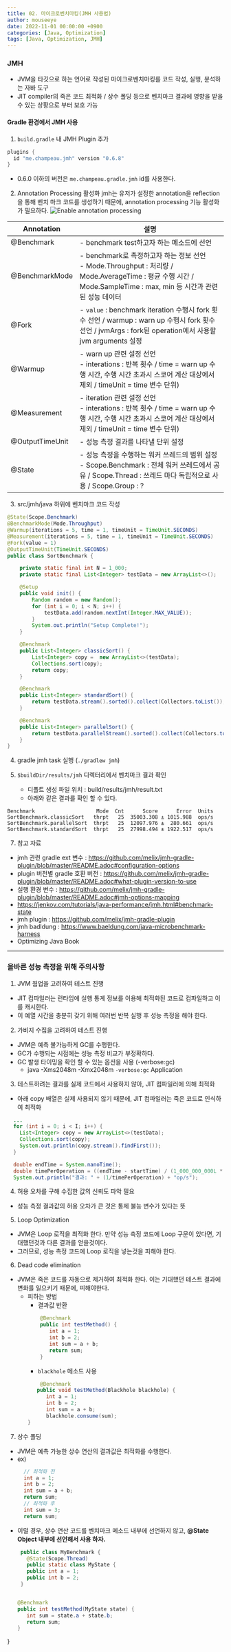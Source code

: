 ```yaml
---
title: 02. 마이크로벤치마킹(JMH 사용법)
author: mouseeye
date: 2022-11-01 00:00:00 +0900
categories: [Java, Optimization]
tags: [Java, Optimization, JMH]
---
```


### JMH
- JVM을 타깃으로 하는 언어로 작성된 마이크로벤치마킹를 코드 작성, 실행, 분석하는 자바 도구
- JIT compiler의 죽은 코드 최적화 / 상수 폴딩 등으로 벤치마크 결과에 영향을 받을 수 있는 상황으로 부터 보호 가능

#### Gradle 환경에서 JMH 사용
1. `build.gradle` 내 JMH Plugin 추가
```groovy
plugins {
  id "me.champeau.jmh" version "0.6.8"
}
```
- 0.6.0 이하의 버전은 `me.champeau.gradle.jmh` id를 사용한다.

2. Annotation Processing 활성화
jmh는 유저가 설정한 annotation을 reflection을 통해 벤치 마크 코드를 생성하기 때문에, annotation processing 기능 활성화가 필요하다.
![Enable annotation processing](enable_annotaion_procssing.png)

| Annotation      | 설명                                                                                                                                   |
|-----------------|--------------------------------------------------------------------------------------------------------------------------------------|
| @Benchmark      | - benchmark test하고자 하는 메소드에 선언                                                                                                       |
| @BenchmarkMode  | - benchmark로 측정하고자 하는 정보 선언<br/> - Mode.Throughput : 처리량 / Mode.AverageTime : 평균 수행 시간 / Mode.SampleTime : max, min 등 시간과 관련된 성능 데이터 |
| @Fork           | - `value` : benchmark iteration 수행시 fork 횟수 선언 / warmup : warn up 수행시 fork 횟수 선언 / jvmArgs : fork된 operation에서 사용할 jvm arguments 설정  |
| @Warmup         | - warn up 관련 설정 선언 <br/> - interations : 반복 횟수 / time = warn up 수행 시간, 수행 시간 초과시 스코어 계산 대상에서 제외 / timeUnit = time 변수 단위)             |
| @Measurement    | - iteration 관련 설정 선언 <br/> - interations : 반복 횟수 / time = warn up 수행 시간, 수행 시간 초과시 스코어 계산 대상에서 제외 / timeUnit = time 변수 단위)           |
| @OutputTimeUnit | - 성능 측정 결과를 나타낼 단위 설정                                                                                                                |
| @State          | - 성능 측정을 수행하는 워커 쓰레드의 범위 설정 <br/> - Scope.Benchmark : 전체 워커 쓰레드에서 공유 / Scope.Thread : 쓰레드 마다 독립적으로 사용 / Scope.Group : ?              |

3. src/jmh/java 하위에 벤치마크 코드 작성
```java
@State(Scope.Benchmark)
@BenchmarkMode(Mode.Throughput)
@Warmup(iterations = 5, time = 1, timeUnit = TimeUnit.SECONDS)
@Measurement(iterations = 5, time = 1, timeUnit = TimeUnit.SECONDS)
@Fork(value = 1)
@OutputTimeUnit(TimeUnit.SECONDS)
public class SortBenchmark {

    private static final int N = 1_000;
    private static final List<Integer> testData = new ArrayList<>();

    @Setup
    public void init() {
        Random random = new Random();
        for (int i = 0; i < N; i++) {
            testData.add(random.nextInt(Integer.MAX_VALUE));
        }
        System.out.println("Setup Complete!");
    }

    @Benchmark
    public List<Integer> classicSort() {
        List<Integer> copy =  new ArrayList<>(testData);
        Collections.sort(copy);
        return copy;
    }

    @Benchmark
    public List<Integer> standardSort() {
        return testData.stream().sorted().collect(Collectors.toList());
    }

    @Benchmark
    public List<Integer> parallelSort() {
        return testData.parallelStream().sorted().collect(Collectors.toList());
    }
}
```
4. gradle jmh task 실행 (`./gradlew jmh`)

5. `$buildDir/results/jmh` 디렉터리에서 벤치마크 결과 확인
   - 디폴트 생성 파일 위치 : build/results/jmh/result.txt
   - 아래와 같은 결과를 확인 할 수 있다.
```
Benchmark                    Mode  Cnt      Score      Error  Units
SortBenchmark.classicSort   thrpt   25  35003.308 ± 1015.988  ops/s
SortBenchmark.parallelSort  thrpt   25  12097.976 ±  280.661  ops/s
SortBenchmark.standardSort  thrpt   25  27998.494 ± 1922.517  ops/s
```

7. 참고 자료
- jmh 관련 gradle ext 변수 : https://github.com/melix/jmh-gradle-plugin/blob/master/README.adoc#configuration-options
- plugin 버전별 gradle 호환 버전 : https://github.com/melix/jmh-gradle-plugin/blob/master/README.adoc#what-plugin-version-to-use
- 실행 환경 변수 : https://github.com/melix/jmh-gradle-plugin/blob/master/README.adoc#jmh-options-mapping
- https://jenkov.com/tutorials/java-performance/jmh.html#benchmark-state
- jmh plugin : https://github.com/melix/jmh-gradle-plugin
- jmh badldung : https://www.baeldung.com/java-microbenchmark-harness
- Optimizing Java Book
---

### 올바른 성능 측정을 위해 주의사항
1. JVM 웜업을 고려하여 테스트 진행
  - JIT 컴파일러는 런타임에 실행 통계 정보를 이용해 최적화된 코드로 컴파일하고 이를 캐시한다.
  - 이 예열 시간을 충분히 갖기 위해 여러번 반복 실행 후 성능 측정을 해야 한다.
2. 가비지 수집을 고려하여 테스트 진행
  - JVM은 예측 불가능하게 GC를 수행한다.
  - GC가 수행되는 시점에는 성능 측정 비교가 부정확하다.
  - GC 발생 타이밍을 확인 할 수 있는 옵션을 사용 (-verbose:gc)
    - java -Xms2048m -Xmx2048m `-verbose:gc` Application
3. 테스트하려는 결과를 실제 코드에서 사용하지 않아, JIT 컴파일러에 의해 최적화
  - 아래 copy 배열은 실제 사용되지 않기 때문에, JIT 컴파일러는 죽은 코드로 인식하여 최적화
```java
  ...
  for (int i = 0; i < I; i++) {
    List<Integer> copy = new ArrayList<>(testData);
    Collections.sort(copy);
    System.out.println(copy.stream().findFirst());
  }

  double endTime = System.nanoTime();
  double timePerOperation = ((endTime - startTime) / (1_000_000_000L * I));
  System.out.println("결과: " + (1/timePerOperation) + "op/s");
```
4. 허용 오차를 구해 수집한 값의 신뢰도 파악 필요
  - 성능 측정 결과값의 허용 오차가 큰 것은 통제 불능 변수가 있다는 뜻

5. Loop Optimization
  - JVM은 Loop 로직을 최적화 한다. 만약 성능 측정 코드에 Loop 구문이 있다면, 기대했던것과 다른 결과를 얻을것이다.
  - 그러므로, 성능 측정 코드에 Loop 로직을 넣는것을 피해야 한다.
6. Dead code elimination
  - JVM은 죽은 코드를 자동으로 제거하여 최적화 한다. 이는 기대했던 테스트 결과에 변화를 일으키기 때문에, 피해야한다.
    - 피하는 방법
      - 결과값 반환
      ```java
          @Benchmark
          public int testMethod() {
             int a = 1;
             int b = 2;
             int sum = a + b;
             return sum;
          }
      ```
      - `blackhole` 메소드 사용
      ```java
          @Benchmark
         public void testMethod(Blackhole blackhole) {
            int a = 1;
            int b = 2;
            int sum = a + b;
            blackhole.consume(sum);
      }
      ```
7. 상수 폴딩
- JVM은 예측 가능한 상수 연산의 결과값은 최적화를 수행한다.
- ex)
  ```java
    // 최적화 전
    int a = 1;
    int b = 2;
    int sum = a + b;
    return sum;
    // 최적화 후
    int sum = 3;
    return sum;
  ```
- 이럴 경우, 상수 연산 코드를 벤치마크 메소드 내부에 선언하지 않고, **@State Object 내부에 선언해서 사용 하자.**
   ```java
    public class MyBenchmark {
      @State(Scope.Thread)
      public static class MyState {
      public int a = 1;
      public int b = 2;
    }


   @Benchmark
   public int testMethod(MyState state) {
      int sum = state.a + state.b;
      return sum;
   }
}
```

